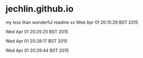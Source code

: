 jechlin.github.io
=================
my less than wonderful readme
xx
Wed Apr 01 20:15:29 BST 2015

Wed Apr 01 20:25:25 BST 2015

Wed Apr 01 20:28:17 BST 2015

Wed Apr 01 20:29:44 BST 2015

